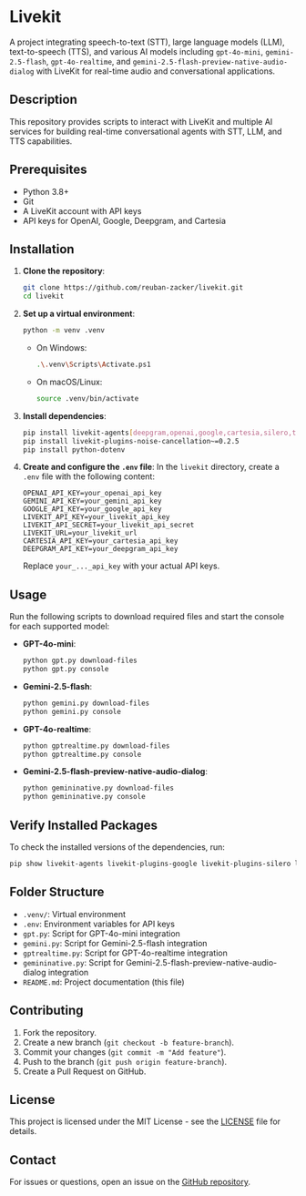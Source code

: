 # Livekit

A project integrating speech-to-text (STT), large language models (LLM), text-to-speech (TTS), and various AI models including `gpt-4o-mini`, `gemini-2.5-flash`, `gpt-4o-realtime`, and `gemini-2.5-flash-preview-native-audio-dialog` with LiveKit for real-time audio and conversational applications.

## Description

This repository provides scripts to interact with LiveKit and multiple AI services for building real-time conversational agents with STT, LLM, and TTS capabilities.

## Prerequisites

- Python 3.8+
- Git
- A LiveKit account with API keys
- API keys for OpenAI, Google, Deepgram, and Cartesia

## Installation

1. **Clone the repository**:
   ```bash
   git clone https://github.com/reuban-zacker/livekit.git
   cd livekit
   ```

2. **Set up a virtual environment**:
   ```bash
   python -m venv .venv
   ```
   - On Windows:
     ```bash
     .\.venv\Scripts\Activate.ps1
     ```
   - On macOS/Linux:
     ```bash
     source .venv/bin/activate
     ```

3. **Install dependencies**:
   ```bash
   pip install livekit-agents[deepgram,openai,google,cartesia,silero,turn-detector]~=1.2.2
   pip install livekit-plugins-noise-cancellation~=0.2.5
   pip install python-dotenv
   ```

4. **Create and configure the `.env` file**:
   In the `livekit` directory, create a `.env` file with the following content:
   ```
   OPENAI_API_KEY=your_openai_api_key
   GEMINI_API_KEY=your_gemini_api_key
   GOOGLE_API_KEY=your_google_api_key
   LIVEKIT_API_KEY=your_livekit_api_key
   LIVEKIT_API_SECRET=your_livekit_api_secret
   LIVEKIT_URL=your_livekit_url
   CARTESIA_API_KEY=your_cartesia_api_key
   DEEPGRAM_API_KEY=your_deepgram_api_key
   ```
   Replace `your_..._api_key` with your actual API keys.

## Usage

Run the following scripts to download required files and start the console for each supported model:

- **GPT-4o-mini**:
  ```bash
  python gpt.py download-files
  python gpt.py console
  ```

- **Gemini-2.5-flash**:
  ```bash
  python gemini.py download-files
  python gemini.py console
  ```

- **GPT-4o-realtime**:
  ```bash
  python gptrealtime.py download-files
  python gptrealtime.py console
  ```

- **Gemini-2.5-flash-preview-native-audio-dialog**:
  ```bash
  python gemininative.py download-files
  python gemininative.py console
  ```

## Verify Installed Packages

To check the installed versions of the dependencies, run:
```bash
pip show livekit-agents livekit-plugins-google livekit-plugins-silero livekit-plugins-noise-cancellation torch
```

## Folder Structure

- `.venv/`: Virtual environment
- `.env`: Environment variables for API keys
- `gpt.py`: Script for GPT-4o-mini integration
- `gemini.py`: Script for Gemini-2.5-flash integration
- `gptrealtime.py`: Script for GPT-4o-realtime integration
- `gemininative.py`: Script for Gemini-2.5-flash-preview-native-audio-dialog integration
- `README.md`: Project documentation (this file)

## Contributing

1. Fork the repository.
2. Create a new branch (`git checkout -b feature-branch`).
3. Commit your changes (`git commit -m "Add feature"`).
4. Push to the branch (`git push origin feature-branch`).
5. Create a Pull Request on GitHub.

## License

This project is licensed under the MIT License - see the [LICENSE](LICENSE) file for details.

## Contact

For issues or questions, open an issue on the [GitHub repository](https://github.com/reuban-zacker/livekit).